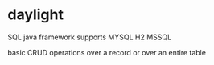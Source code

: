 # daylight
SQL java framework
supports
MYSQL
H2
MSSQL

basic CRUD operations over a record or over an entire table

